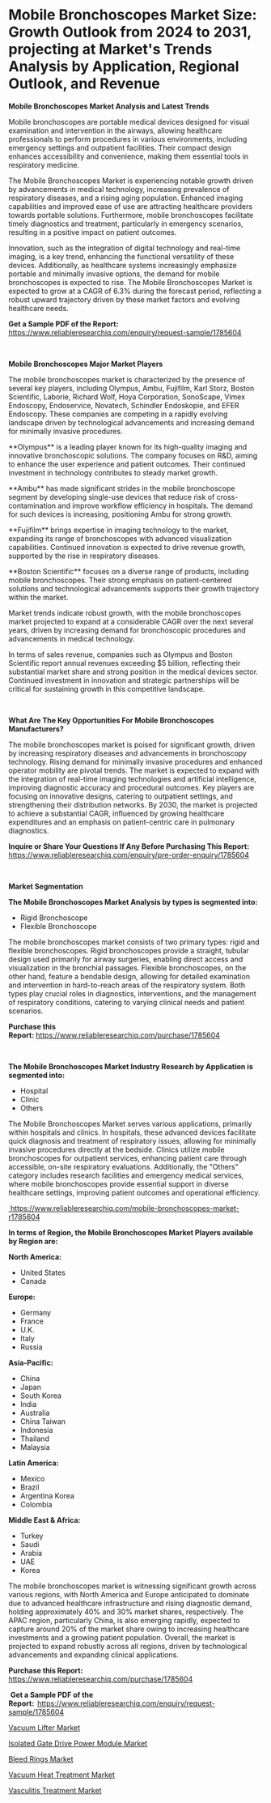 <p><h1>Mobile Bronchoscopes Market Size: Growth Outlook from 2024 to 2031, projecting at Market's Trends Analysis by Application, Regional Outlook, and Revenue</h1></p><p><strong>Mobile Bronchoscopes Market Analysis and Latest Trends</strong></p>
<p><p>Mobile bronchoscopes are portable medical devices designed for visual examination and intervention in the airways, allowing healthcare professionals to perform procedures in various environments, including emergency settings and outpatient facilities. Their compact design enhances accessibility and convenience, making them essential tools in respiratory medicine.</p><p>The Mobile Bronchoscopes Market is experiencing notable growth driven by advancements in medical technology, increasing prevalence of respiratory diseases, and a rising aging population. Enhanced imaging capabilities and improved ease of use are attracting healthcare providers towards portable solutions. Furthermore, mobile bronchoscopes facilitate timely diagnostics and treatment, particularly in emergency scenarios, resulting in a positive impact on patient outcomes. </p><p>Innovation, such as the integration of digital technology and real-time imaging, is a key trend, enhancing the functional versatility of these devices. Additionally, as healthcare systems increasingly emphasize portable and minimally invasive options, the demand for mobile bronchoscopes is expected to rise. The Mobile Bronchoscopes Market is expected to grow at a CAGR of 6.3% during the forecast period, reflecting a robust upward trajectory driven by these market factors and evolving healthcare needs.</p></p>
<p><strong>Get a Sample PDF of the Report:&nbsp;</strong> <a href="https://www.reliableresearchiq.com/enquiry/request-sample/1785604?utm_campaign=1123&utm_medium=2&utm_source=Github&utm_content=ia&utm_term=18122024&utm_id=mobile-bronchoscopes">https://www.reliableresearchiq.com/enquiry/request-sample/1785604</a></p>
<p>&nbsp;</p>
<p><strong>Mobile Bronchoscopes Major Market Players</strong></p>
<p><p>The mobile bronchoscopes market is characterized by the presence of several key players, including Olympus, Ambu, Fujifilm, Karl Storz, Boston Scientific, Laborie, Richard Wolf, Hoya Corporation, SonoScape, Vimex Endoscopy, Endoservice, Novatech, Schindler Endoskopie, and EFER Endoscopy. These companies are competing in a rapidly evolving landscape driven by technological advancements and increasing demand for minimally invasive procedures.</p><p>**Olympus** is a leading player known for its high-quality imaging and innovative bronchoscopic solutions. The company focuses on R&D, aiming to enhance the user experience and patient outcomes. Their continued investment in technology contributes to steady market growth. </p><p>**Ambu** has made significant strides in the mobile bronchoscope segment by developing single-use devices that reduce risk of cross-contamination and improve workflow efficiency in hospitals. The demand for such devices is increasing, positioning Ambu for strong growth.</p><p>**Fujifilm** brings expertise in imaging technology to the market, expanding its range of bronchoscopes with advanced visualization capabilities. Continued innovation is expected to drive revenue growth, supported by the rise in respiratory diseases.</p><p>**Boston Scientific** focuses on a diverse range of products, including mobile bronchoscopes. Their strong emphasis on patient-centered solutions and technological advancements supports their growth trajectory within the market.</p><p>Market trends indicate robust growth, with the mobile bronchoscopes market projected to expand at a considerable CAGR over the next several years, driven by increasing demand for bronchoscopic procedures and advancements in medical technology.</p><p>In terms of sales revenue, companies such as Olympus and Boston Scientific report annual revenues exceeding $5 billion, reflecting their substantial market share and strong position in the medical devices sector. Continued investment in innovation and strategic partnerships will be critical for sustaining growth in this competitive landscape.</p></p>
<p>&nbsp;</p>
<p><strong>What Are The Key Opportunities For Mobile Bronchoscopes Manufacturers?</strong></p>
<p><p>The mobile bronchoscopes market is poised for significant growth, driven by increasing respiratory diseases and advancements in bronchoscopy technology. Rising demand for minimally invasive procedures and enhanced operator mobility are pivotal trends. The market is expected to expand with the integration of real-time imaging technologies and artificial intelligence, improving diagnostic accuracy and procedural outcomes. Key players are focusing on innovative designs, catering to outpatient settings, and strengthening their distribution networks. By 2030, the market is projected to achieve a substantial CAGR, influenced by growing healthcare expenditures and an emphasis on patient-centric care in pulmonary diagnostics.</p></p>
<p><strong>Inquire or Share Your Questions If Any Before Purchasing This Report:</strong> <a href="https://www.reliableresearchiq.com/enquiry/pre-order-enquiry/1785604?utm_campaign=1123&utm_medium=2&utm_source=Github&utm_content=ia&utm_term=18122024&utm_id=mobile-bronchoscopes">https://www.reliableresearchiq.com/enquiry/pre-order-enquiry/1785604</a></p>
<p>&nbsp;</p>
<p><strong>Market Segmentation</strong></p>
<p><strong>The Mobile Bronchoscopes Market Analysis by types is segmented into:</strong></p>
<p><ul><li>Rigid Bronchoscope</li><li>Flexible Bronchoscope</li></ul></p>
<p><p>The mobile bronchoscopes market consists of two primary types: rigid and flexible bronchoscopes. Rigid bronchoscopes provide a straight, tubular design used primarily for airway surgeries, enabling direct access and visualization in the bronchial passages. Flexible bronchoscopes, on the other hand, feature a bendable design, allowing for detailed examination and intervention in hard-to-reach areas of the respiratory system. Both types play crucial roles in diagnostics, interventions, and the management of respiratory conditions, catering to varying clinical needs and patient scenarios.</p></p>
<p><strong>Purchase this Report:&nbsp;</strong><a href="https://www.reliableresearchiq.com/purchase/1785604?utm_campaign=1123&utm_medium=2&utm_source=Github&utm_content=ia&utm_term=18122024&utm_id=mobile-bronchoscopes">https://www.reliableresearchiq.com/purchase/1785604</a></p>
<p>&nbsp;</p>
<p><strong>The Mobile Bronchoscopes Market Industry Research by Application is segmented into:</strong></p>
<p><ul><li>Hospital</li><li>Clinic</li><li>Others</li></ul></p>
<p><p>The Mobile Bronchoscopes Market serves various applications, primarily within hospitals and clinics. In hospitals, these advanced devices facilitate quick diagnosis and treatment of respiratory issues, allowing for minimally invasive procedures directly at the bedside. Clinics utilize mobile bronchoscopes for outpatient services, enhancing patient care through accessible, on-site respiratory evaluations. Additionally, the "Others" category includes research facilities and emergency medical services, where mobile bronchoscopes provide essential support in diverse healthcare settings, improving patient outcomes and operational efficiency.</p></p>
<p><a href="https://www.reliableresearchiq.com/mobile-bronchoscopes-market-r1785604?utm_campaign=1123&utm_medium=2&utm_source=Github&utm_content=ia&utm_term=18122024&utm_id=mobile-bronchoscopes">&nbsp;https://www.reliableresearchiq.com/mobile-bronchoscopes-market-r1785604</a></p>
<p><strong>In terms of Region, the Mobile Bronchoscopes Market Players available by Region are:</strong></p>
<p>
    <p> <strong> North America: </strong>
        <ul>
            <li>United States</li>
            <li>Canada</li>
        </ul>
        </p> 
    <p> <strong> Europe: </strong>
        <ul>
            <li>Germany</li>
            <li>France</li>
            <li>U.K.</li>
            <li>Italy</li>
            <li>Russia</li>
        </ul>
        </p> 
    <p> <strong> Asia-Pacific: </strong>
        <ul>
            <li>China</li>
            <li>Japan</li>
            <li>South Korea</li>
            <li>India</li>
            <li>Australia</li>
            <li>China Taiwan</li>
            <li>Indonesia</li>
            <li>Thailand</li>
            <li>Malaysia</li>
        </ul>
        </p> 
    <p> <strong> Latin America: </strong>
        <ul>
            <li>Mexico</li>
            <li>Brazil</li>
            <li>Argentina Korea</li>
            <li>Colombia</li>
        </ul>
        </p> 
    <p> <strong> Middle East & Africa: </strong>
        <ul>
            <li>Turkey</li>
            <li>Saudi</li>
            <li>Arabia</li>
            <li>UAE</li>
            <li>Korea</li>
        </ul>
    </p>
    </p>
<p><p>The mobile bronchoscopes market is witnessing significant growth across various regions, with North America and Europe anticipated to dominate due to advanced healthcare infrastructure and rising diagnostic demand, holding approximately 40% and 30% market shares, respectively. The APAC region, particularly China, is also emerging rapidly, expected to capture around 20% of the market share owing to increasing healthcare investments and a growing patient population. Overall, the market is projected to expand robustly across all regions, driven by technological advancements and expanding clinical applications.</p></p>
<p><strong>Purchase this Report: </strong><a href="https://www.reliableresearchiq.com/purchase/1785604?utm_campaign=1123&utm_medium=2&utm_source=Github&utm_content=ia&utm_term=18122024&utm_id=mobile-bronchoscopes">https://www.reliableresearchiq.com/purchase/1785604</a></p>
<p>&nbsp;<strong>Get a Sample PDF of the Report:&nbsp;&nbsp;</strong><a href="https://www.reliableresearchiq.com/enquiry/request-sample/1785604?utm_campaign=1123&utm_medium=2&utm_source=Github&utm_content=ia&utm_term=18122024&utm_id=mobile-bronchoscopes">https://www.reliableresearchiq.com/enquiry/request-sample/1785604</a></p>
<p><strong></strong></p>
<p><p><a href="https://www.linkedin.com/pulse/breaking-down-vacuum-lifter-market-growth-41-cagr-expected-5vosc?utm_campaign=1123&utm_medium=2&utm_source=Github&utm_content=ia&utm_term=18122024&utm_id=mobile-bronchoscopes">Vacuum Lifter Market</a></p><p><a href="https://github.com/dierdrecrichton210/Market-Research-Report-List-1/blob/main/isolated-gate-drive-power-module-market.md?utm_campaign=1123&utm_medium=2&utm_source=Github&utm_content=ia&utm_term=18122024&utm_id=mobile-bronchoscopes">Isolated Gate Drive Power Module Market</a></p><p><a href="https://www.linkedin.com/pulse/market-growth-potential-forecast-bleed-rings-size-share-projected-zzwoe?utm_campaign=1123&utm_medium=2&utm_source=Github&utm_content=ia&utm_term=18122024&utm_id=mobile-bronchoscopes">Bleed Rings Market</a></p><p><a href="https://www.linkedin.com/pulse/vacuum-heat-treatment-market-scope-shows-upward-growth-projected-tfjhe?utm_campaign=1123&utm_medium=2&utm_source=Github&utm_content=ia&utm_term=18122024&utm_id=mobile-bronchoscopes">Vacuum Heat Treatment Market</a></p><p><a href="https://www.linkedin.com/pulse/market-growth-forecast-vasculitis-treatment-industry-expected-fevce?utm_campaign=1123&utm_medium=2&utm_source=Github&utm_content=ia&utm_term=18122024&utm_id=mobile-bronchoscopes">Vasculitis Treatment Market</a></p></p>